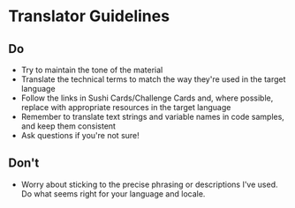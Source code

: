# Translator Guidelines

## Do
* Try to maintain the tone of the material
* Translate the technical terms to match the way they're used in the target language
* Follow the links in Sushi Cards/Challenge Cards and, where possible, replace with appropriate resources in the target language
* Remember to translate text strings and variable names in code samples, and keep them consistent
* Ask questions if you're not sure!

## Don't
* Worry about sticking to the precise phrasing or descriptions I've used. Do what seems right for your language and locale.